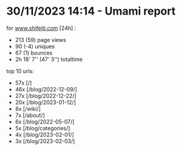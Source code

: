 # 30/11/2023 14:14 - Umami report
for www.shifeiti.com [24h] :

 - 213 (59) page views
 - 90 (-4) uniques
 - 67 (1) bounces
 - 2h 18' 7'' (47' 3'') totaltime


top 10 urls:
 - 57x [/]
 - 46x [/blog/2022-12-09/]
 - 27x [/blog/2022-12-22/]
 - 20x [/blog/2023-01-12/]
 - 8x [/wiki/]
 - 7x [/about/]
 - 6x [/blog/2022-05-07/]
 - 5x [/blog/categories/]
 - 4x [/blog/2023-02-01/]
 - 3x [/blog/2023-02-03/]



